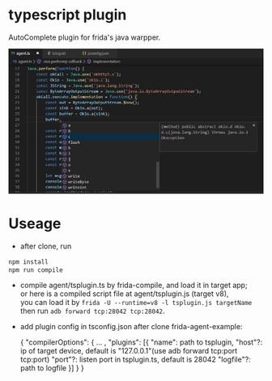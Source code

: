 
# typescript plugin  
AutoComplete plugin for frida's java warpper.  

![](./example.png)

# Useage  
* after clone, run  
```
npm install
npm run compile
```
* compile agent/tsplugin.ts by frida-compile, and load it in target app;  
or here is a compiled script file at agent/tsplugin.js (target v8),  
you can load it by `frida -U --runtime=v8 -l tsplugin.js targetName`  
then run `adb forward tcp:28042 tcp:28042`.  

* add plugin config in tsconfig.json after clone frida-agent-example:  

    {
        "compilerOptions": {
            ...
            ,
            "plugins": [{
                "name": path to tsplugin,
                "host"?: ip of target device, default is "127.0.0.1"(use adb forward tcp:port tcp:port)
                "port"?: listen port in tsplugin.ts, default is 28042
                "logfile"?: path to logfile
            }]
        }
    }